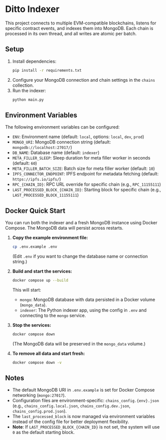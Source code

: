 # Ditto Indexer

This project connects to multiple EVM-compatible blockchains, listens for specific contract events, and indexes them into MongoDB. Each chain is processed in its own thread, and all writes are atomic per batch.

## Setup

1. Install dependencies:
   ```bash
   pip install -r requirements.txt
   ```
2. Configure your MongoDB connection and chain settings in the `chains` collection.
3. Run the indexer:
   ```bash
   python main.py
   ```

## Environment Variables

The following environment variables can be configured:

- `ENV`: Environment name (default: `local`, options: `local`, `dev`, `prod`)
- `MONGO_URI`: MongoDB connection string (default: `mongodb://localhost:27017/`)
- `DB_NAME`: Database name (default: `indexer`)
- `META_FILLER_SLEEP`: Sleep duration for meta filler worker in seconds (default: `60`)
- `META_FILLER_BATCH_SIZE`: Batch size for meta filler worker (default: `10`)
- `IPFS_CONNECTOR_ENDPOINT`: IPFS endpoint for metadata fetching (default: `https://ipfs.io/ipfs/`)
- `RPC_{CHAIN_ID}`: RPC URL override for specific chain (e.g., `RPC_11155111`)
- `LAST_PROCESSED_BLOCK_{CHAIN_ID}`: Starting block for specific chain (e.g., `LAST_PROCESSED_BLOCK_11155111`)

## Docker Quick Start

You can run both the indexer and a fresh MongoDB instance using Docker Compose. The MongoDB data will persist across restarts.

1. **Copy the example environment file:**
   ```bash
   cp .env.example .env
   ```
   (Edit `.env` if you want to change the database name or connection string.)

2. **Build and start the services:**
   ```bash
   docker compose up --build
   ```
   This will start:
   - `mongo`: MongoDB database with data persisted in a Docker volume (`mongo_data`).
   - `indexer`: The Python indexer app, using the config in `.env` and connecting to the `mongo` service.

3. **Stop the services:**
   ```bash
   docker compose down
   ```
   (The MongoDB data will be preserved in the `mongo_data` volume.)

4. **To remove all data and start fresh:**
   ```bash
   docker compose down -v
   ```

## Notes
- The default MongoDB URI in `.env.example` is set for Docker Compose networking (`mongo:27017`).
- Configuration files are environment-specific: `chains_config.{env}.json` (e.g., `chains_config.local.json`, `chains_config.dev.json`, `chains_config.prod.json`).
- The `last_processed_block` is now managed via environment variables instead of the config file for better deployment flexibility.
- **Note**: If `LAST_PROCESSED_BLOCK_{CHAIN_ID}` is not set, the system will use `0` as the default starting block. 